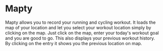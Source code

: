 # Mapty

Mapty allows you to record your running and cycling workout.
It loads the map of your location and let you select your workout location simply by clicking on the map.
Just click on the map, enter your today's workout goal and you are good to go.
This also displays your previous workout history. By clicking on the entry it shows you the previous location on map.
